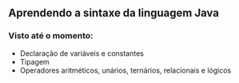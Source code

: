 ## Aprendendo a sintaxe da linguagem Java

### Visto até o momento:

* Declaração de variáveis e constantes 
* Tipagem
* Operadores aritméticos, unários, ternários, relacionais e lógicos
